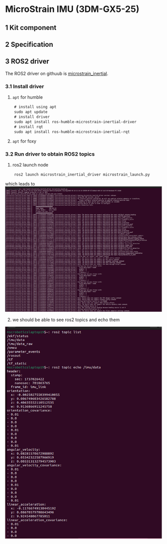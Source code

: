 # MicroStrain IMU (3DM-GX5-25)
## 1 Kit component
## 2 Specification

## 3 ROS2 driver
The ROS2 driver on githuub is [microstrain_inertial](https://github.com/LORD-MicroStrain/microstrain_inertial/tree/ros2).

### 3.1 Install driver
1. ```apt``` for humble
```shell
    # install using apt
    sudo apt update
    # install driver
    sudo apt install ros-humble-microstrain-inertial-driver
    # install rqt
    sudo apt install ros-humble-microstrain-inertial-rqt
```
2. ```apt``` for foxy


### 3.2 Run driver to obtain ROS2 topics
1. ros2 launch node
```shell
    ros2 launch microstrain_inertial_driver microstrain_launch.py
```
which leads to
<img title="VLP-16 Config" src="./img/imu_3dm_gx5_25/ros2_launch.png">

2. we should be able to see ros2 topics and echo them 
<img title="VLP-16 Config" src="./img/imu_3dm_gx5_25/ros2_topic_echo.png">